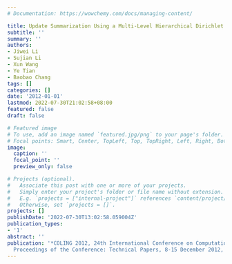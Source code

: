 ```yaml
---
# Documentation: https://wowchemy.com/docs/managing-content/

title: Update Summarization Using a Multi-Level Hierarchical Dirichlet Process Model
subtitle: ''
summary: ''
authors:
- Jiwei Li
- Sujian Li
- Xun Wang
- Ye Tian
- Baobao Chang
tags: []
categories: []
date: '2012-01-01'
lastmod: 2022-07-30T21:02:58+08:00
featured: false
draft: false

# Featured image
# To use, add an image named `featured.jpg/png` to your page's folder.
# Focal points: Smart, Center, TopLeft, Top, TopRight, Left, Right, BottomLeft, Bottom, BottomRight.
image:
  caption: ''
  focal_point: ''
  preview_only: false

# Projects (optional).
#   Associate this post with one or more of your projects.
#   Simply enter your project's folder or file name without extension.
#   E.g. `projects = ["internal-project"]` references `content/project/deep-learning/index.md`.
#   Otherwise, set `projects = []`.
projects: []
publishDate: '2022-07-30T13:02:58.059004Z'
publication_types:
- '1'
abstract: ''
publication: '*COLING 2012, 24th International Conference on Computational Linguistics,
  Proceedings of the Conference: Technical Papers, 8-15 December 2012, Mumbai, India*'
---
```

